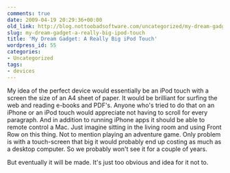 ```yaml
---
comments: true
date: 2009-04-19 20:29:36+00:00
old_link: http://blog.nottoobadsoftware.com/uncategorized/my-dream-gadget-a-really-big-ipod-touch/
slug: my-dream-gadget-a-really-big-ipod-touch
title: 'My Dream Gadget: A Really Big iPod Touch'
wordpress_id: 55
categories: 
- Uncategorized
tags:
- devices
---
```


My idea of the perfect device would essentially be an iPod touch with a screen the size of an A4 sheet of paper. It would be brilliant for surfing the web and reading e-books and PDF's. Anyone who's tried to do that on an iPhone or an iPod touch would appreciate not having to scroll for every paragraph. And in addition to running iPhone apps it should be able to remote control a Mac. Just imagine sitting in the living room and using Front Row on this thing. Not to mention playing an adventure game. Only problem is with a touch-screen that big it would probably end up costing as much as a desktop computer. So we probably won't see it for a couple of years.

But eventually it will be made. It's just too obvious and idea for it not to.
